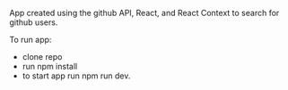App created using the github API, React, and React Context to search for github users.

To run app:

* clone repo 
* run npm install
* to start app run npm run dev. 

